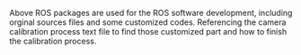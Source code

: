 Above ROS packages are used for the ROS software development, including orginal sources files and some customized codes.
Referencing the camera calibration process text file to find those customized part and how to finish the calibration process.
